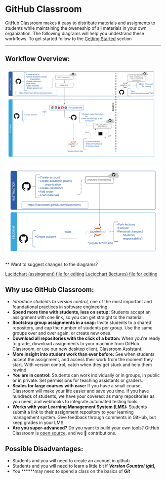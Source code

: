 # **GitHub Classroom** 

[GitHub Classroom](https://classroom.github.com) makes it easy to distribute materials and assigments to students while maintaining the oweneship of all materials in your own organization. The following diagrams will help you undestrand these workflows. To get started follow to the [Getting Started](./Getting-Started-8438bf05-0895-472c-9204-d76af01b3fc7.md) section

---

## Workflow Overview:


![Assignment workflow](GitHub2FJupyterHubWorkflow-dfb223a9-2cf3-4a9d-9da4-3a7175ea283c.png)

![Lecture Workflow](GitHub2FJupyterHubLecturesWorkflow-6941c84d-791b-41c2-a48a-8a403e9f33b0.png)


** Want to suggest changes to the diagrams?

[Lucidchart (assingment) file for editing](https://www.lucidchart.com/invitations/accept/a3c2c3ed-d664-4c3a-8f26-e68fc2aa6cba)
[Lucidchart (lectures) file for editing](https://www.lucidchart.com/invitations/accept/76742259-596c-4a33-a76e-ee48dde5d240)



## Why use GitHub Classroom:

- **Introduce students to *version control**,* one of the most important and foundational practices in software engineering.
- **Spend more time with students, less on setup:** Students accept an assignment with one link, so you can get straight to the material.
- **Bootstrap group assignments in a snap:** Invite students to a shared repository, and cap the number of students per group. Use the same groups over and over again, or create new ones.
- **Download all repositories with the click of a button:** When you're ready to grade, download assignments to your machine from GitHub Classroom, or use our new desktop client, Classroom Assistant.
- **More insight into student work than ever before:** See when students accept the assignment, and access their work from the moment they start. With version control, catch when they get stuck and help them rewind.
- **You are in control:** Students can work individually or in groups, in public or in private. Set permissions for teaching assistants or graders.
- **Scales for large courses with ease:** If you have a small course, Classroom will make your life easier and save you time. If you have hundreds of students, we have your covered: as many repositories as you need, and webhooks to integrate automated testing tools.
- **Works with your Learning Management System (LMS):** Students submit a link to their assignment repository to your learning management system. Give feedback through comments in GitHub, but keep grades in your LMS.
- **Are you super-advanced?** Do you want to build your own tools? GitHub Classroom is [open source](https://github.com/education/classroom), and we 💖 contributions.

## Possible Disadvantages:

- Students and you will need to create an account in github
- Students and you will need to learn a little bit if ***Version Countrol (git),***
- You ******may need to spend a class on the basics of ***Git***